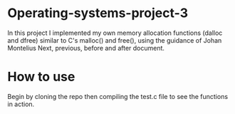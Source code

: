 # Operating-systems-project-3

In this project I implemented my own memory allocation functions (dalloc and dfree) similar to C's malloc() and free(), using the guidance of Johan Montelius Next, previous, before and after document.

# How to use
Begin by cloning the repo then compiling the test.c file to see the functions in action.
